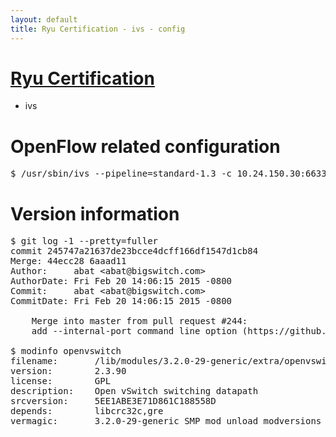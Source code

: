```yaml
---
layout: default
title: Ryu Certification - ivs - config
---
```

# [Ryu Certification](http://osrg.github.io/ryu/certification.html)
* ivs

# OpenFlow related configuration
<pre>
$ /usr/sbin/ivs --pipeline=standard-1.3 -c 10.24.150.30:6633 --dpid 0000000000000001 -i eth21 -i eth22 -i eth23
</pre>

# Version information
<pre>
$ git log -1 --pretty=fuller
commit 245747a21637de23bcce4dcff166df1547d1cb84
Merge: 44ecc28 6aaad11
Author:     abat &lt;abat@bigswitch.com&gt;
AuthorDate: Fri Feb 20 14:06:15 2015 -0800
Commit:     abat &lt;abat@bigswitch.com&gt;
CommitDate: Fri Feb 20 14:06:15 2015 -0800

    Merge into master from pull request #244:
    add --internal-port command line option (https://github.com/floodlight/ivs/pull/244)

$ modinfo openvswitch
filename:       /lib/modules/3.2.0-29-generic/extra/openvswitch.ko
version:        2.3.90
license:        GPL
description:    Open vSwitch switching datapath
srcversion:     5EE1ABE3E71D861C188558D
depends:        libcrc32c,gre
vermagic:       3.2.0-29-generic SMP mod_unload modversions 
</pre>
